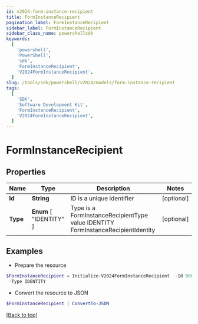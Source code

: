 ```yaml
---
id: v2024-form-instance-recipient
title: FormInstanceRecipient
pagination_label: FormInstanceRecipient
sidebar_label: FormInstanceRecipient
sidebar_class_name: powershellsdk
keywords:
  [
    'powershell',
    'PowerShell',
    'sdk',
    'FormInstanceRecipient',
    'V2024FormInstanceRecipient',
  ]
slug: /tools/sdk/powershell/v2024/models/form-instance-recipient
tags:
  [
    'SDK',
    'Software Development Kit',
    'FormInstanceRecipient',
    'V2024FormInstanceRecipient',
  ]
---
```


# FormInstanceRecipient

## Properties

| Name | Type | Description | Notes |
| --- | --- | --- | --- |
| **Id** | **String** | ID is a unique identifier | [optional] |
| **Type** | **Enum** [ "IDENTITY" ] | Type is a FormInstanceRecipientType value IDENTITY FormInstanceRecipientIdentity | [optional] |

## Examples

- Prepare the resource

```powershell
$FormInstanceRecipient = Initialize-V2024FormInstanceRecipient  -Id 00000000-0000-0000-0000-000000000000 `
 -Type IDENTITY
```

- Convert the resource to JSON

```powershell
$FormInstanceRecipient | ConvertTo-JSON
```

[[Back to top]](#)
